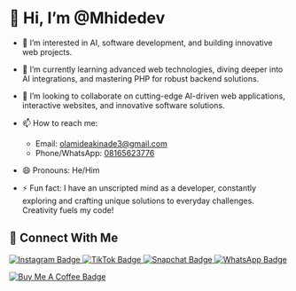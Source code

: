 # 👋 Hi, I’m @Mhidedev 
- 👀 I’m interested in AI, software development, and building innovative web projects.  
- 🌱 I’m currently learning advanced web technologies, diving deeper into AI integrations, and mastering PHP for robust backend solutions.  
- 💞️ I’m looking to collaborate on cutting-edge AI-driven web applications, interactive websites, and innovative software solutions.  
- 📫 How to reach me:  
  - Email: [olamideakinade3@gmail.com](mailto:olamideakinade3@gmail.com)  
  - Phone/WhatsApp: [08165623776](tel:08165623776)  

- 😄 Pronouns: He/Him  
- ⚡ Fun fact: I have an unscripted mind as a developer, constantly exploring and crafting unique solutions to everyday challenges. Creativity fuels my code!  

## 🔗 Connect With Me

<p align="left">
  <a href="https://instagram.com/mhidedev" target="_blank">
    <img src="https://img.shields.io/badge/Instagram-%23E4405F?style=for-the-badge&logo=instagram&logoColor=white" alt="Instagram Badge"/>
  </a>
  
  <a href="https://www.tiktok.com/@mhidedev" target="_blank">
    <img src="https://img.shields.io/badge/TikTok-%23000000?style=for-the-badge&logo=tiktok&logoColor=white" alt="TikTok Badge"/>
  </a>
  
  <a href="https://www.snapchat.com/add/mhidedev" target="_blank">
    <img src="https://img.shields.io/badge/Snapchat-FFFC00?style=for-the-badge&logo=snapchat&logoColor=black" alt="Snapchat Badge"/>
  </a>
  
  <a href="https://wa.me/2348165623776" target="_blank">
    <img src="https://img.shields.io/badge/WhatsApp-25D366?style=for-the-badge&logo=whatsapp&logoColor=white" alt="WhatsApp Badge"/>
  </a>
</p>

<a href="https://www.buymeacoffee.com/mhidedev" target="_blank">
  <img src="https://img.shields.io/badge/Buy Me a Coffee-FFDD00?style=for-the-badge&logo=buy-me-a-coffee&logoColor=black" alt="Buy Me A Coffee Badge"/>
</a>

<!---
Mhidedev/Olamideakinade is a ✨ special ✨ repository because its `README.md` (this file) appears on your GitHub profile.  
You can click the Preview link to take a look at your changes.  
--->
